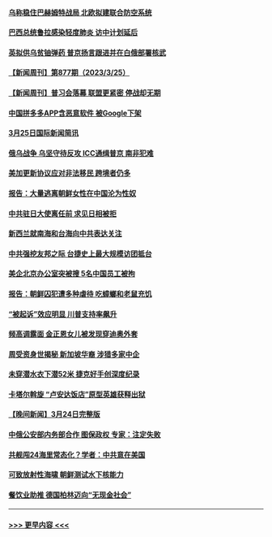 #### [乌称稳住巴赫姆特战局 北欧拟建联合防空系统](../pages/prog202/a103676666.md?t=03261243) 
#### [巴西总统鲁拉感染轻度肺炎 访中计划延后](../pages/prog202/a103676651.md?t=03261243) 
#### [英拟供乌贫铀弹药 普京扬言跟进并在白俄部署核武](../pages/prog202/a103676612.md?t=03261243) 
#### [【新闻周刊】第877期（2023/3/25）](../pages/prog202/a103676558.md?t=03261243) 
#### [【新闻周刊】普习会落幕 联盟更紧密 停战却无期](../pages/prog202/a103676543.md?t=03261243) 
#### [中国拼多多APP含恶意软件 被Google下架](../pages/prog202/a103676492.md?t=03261243) 
#### [3月25日国际新闻简讯](../pages/prog202/a103676462.md?t=03261243) 
#### [俄乌战争 乌坚守待反攻 ICC通缉普京 南非犯难](../pages/prog202/a103676461.md?t=03261243) 
#### [美加更新协议应对非法移民 跨境者仍多](../pages/prog202/a103676460.md?t=03261243) 
#### [报告：大量逃离朝鲜女性在中国沦为性奴](../pages/prog202/a103676397.md?t=03261243) 
#### [中共驻日大使离任前 求见日相被拒](../pages/prog202/a103676382.md?t=03261243) 
#### [新西兰就南海和台海向中共表达关注](../pages/prog202/a103676291.md?t=03261243) 
#### [中共强挖友邦之际 台捷史上最大规模访团抵台](../pages/prog202/a103676298.md?t=03261243) 
#### [美企北京办公室突被搜 5名中国员工被拘](../pages/prog202/a103676296.md?t=03261243) 
#### [报告：朝鲜囚犯遭多种虐待 吃蟑螂和老鼠充饥](../pages/prog202/a103676191.md?t=03261243) 
#### [“被起诉”效应明显 川普支持率飙升](../pages/prog202/a103676188.md?t=03261243) 
#### [频高调露面 金正恩女儿被发现穿迪奥外套](../pages/prog202/a103676185.md?t=03261243) 
#### [周受资身世揭秘 新加坡华裔 涉猎多家中企](../pages/prog202/a103676160.md?t=03261243) 
#### [未穿潜水衣下潜52米 捷克好手创深度纪录](../pages/prog202/a103676145.md?t=03261243) 
#### [卡塔尔斡旋 “卢安达饭店”原型英雄获释出狱](../pages/prog202/a103676099.md?t=03261243) 
#### [【晚间新闻】3月24日完整版](../pages/prog202/a103675972.md?t=03261243) 
#### [中俄公安部内务部合作 图保政权 专家：注定失败](../pages/prog202/a103675987.md?t=03261243) 
#### [共舰闯24海里常态化？学者：中共意在美国](../pages/prog202/a103675970.md?t=03261243) 
#### [可致放射性海啸 朝鲜测试水下核能力](../pages/prog202/a103675870.md?t=03261243) 
#### [餐饮业助推 德国柏林迈向“无现金社会”](../pages/prog202/a103675873.md?t=03261243) 

----
#### [ >>> 更早内容 <<< ](../indexes/prog202-earlier.md)
